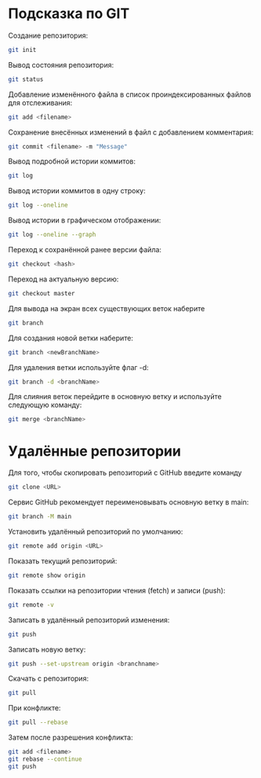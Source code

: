 # Подсказка по GIT

Создание репозитория:
```sh
git init
```
Вывод состояния репозитория:
```sh
git status
```
Добавление изменённого файла в список проиндексированных файлов для отслеживания:
```sh
git add <filename>
```
Сохранение внесённых изменений в файл с добавлением комментария:
```sh
git commit <filename> -m "Message"
```
Вывод подробной истории коммитов:
```sh
git log
```
Вывод истории коммитов в одну строку:
```sh
git log --oneline
```
Вывод истории в графическом отображении:
```sh
git log --oneline --graph
```
Переход к сохранённой ранее версии файла:
```sh
git checkout <hash>
```
Переход на актуальную версию:
```sh
git checkout master
```
Для вывода на экран всех существующих веток наберите
```sh
git branch
```
Для создания новой ветки наберите:
```sh
git branch <newBranchName>
```
Для удаления ветки используйте флаг -d:
```sh
git branch -d <branchName>
```
Для слияния веток перейдите в основную ветку и используйте следующую команду:
```sh
git merge <branchName>
```
# Удалённые репозитории
Для того, чтобы скопировать репозиторий с GitHub введите команду
```sh
git clone <URL>
```
Сервис GitHub рекомендует переименовывать основную ветку в main:
```sh
git branch -M main
```
Установить удалённый репозиторий по умолчанию:
```sh
git remote add origin <URL>
```
Показать текущий репозиторий:
```sh
git remote show origin
```
Показать ссылки на репозитории чтения (fetch) и записи (push):
```sh
git remote -v
```
Записать в удалённый репозиторий изменения:
```sh
git push
```
Записать новую ветку:
```sh
git push --set-upstream origin <branchname>
```
Скачать с репозитория:
```sh
git pull
```
При конфликте:
```sh
git pull --rebase
```
Затем после разрешения конфликта:
```sh
git add <filename>
git rebase --continue
git push
```

